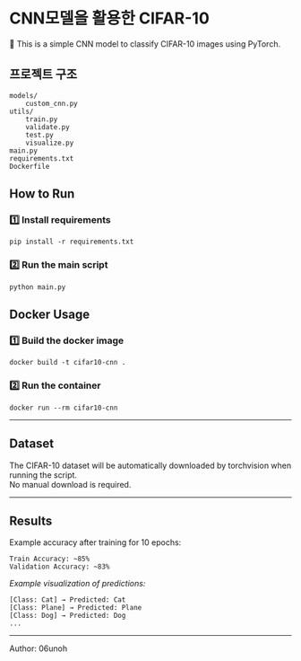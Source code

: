 # CNN모델을 활용한 CIFAR-10

📌 This is a simple CNN model to classify CIFAR-10 images using PyTorch.

## 프로젝트 구조

```
models/
    custom_cnn.py
utils/
    train.py
    validate.py
    test.py
    visualize.py
main.py
requirements.txt
Dockerfile
```

## How to Run

### 1️⃣ Install requirements

```
pip install -r requirements.txt
```

### 2️⃣ Run the main script

```
python main.py
```

## Docker Usage

### 1️⃣ Build the docker image

```
docker build -t cifar10-cnn .
```

### 2️⃣ Run the container

```
docker run --rm cifar10-cnn
```

---

## Dataset

The CIFAR-10 dataset will be automatically downloaded by torchvision when running the script.  
No manual download is required.

---

## Results

Example accuracy after training for 10 epochs:

```
Train Accuracy: ~85%  
Validation Accuracy: ~83%
```

*Example visualization of predictions:*

```
[Class: Cat] → Predicted: Cat  
[Class: Plane] → Predicted: Plane  
[Class: Dog] → Predicted: Dog  
...
```

---
Author: 06unoh